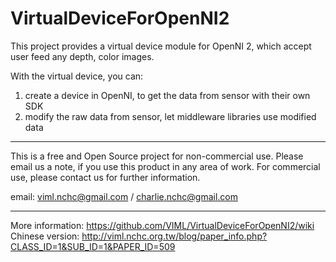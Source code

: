 VirtualDeviceForOpenNI2
=======================

This project provides a virtual device module for OpenNI 2, which accept user feed any depth, color images.

With the virtual device, you can:

1. create a device in OpenNI, to get the data from sensor with their own SDK
2. modify the raw data from sensor, let middleware libraries use modified data

---

This is a free and Open Source project for non-commercial use.
Please email us a note, if you use this product in any area of work. 
For commercial use, please contact us for further information.

email: viml.nchc@gmail.com / charlie.nchc@gmail.com

---

More information: https://github.com/VIML/VirtualDeviceForOpenNI2/wiki
Chinese version: http://viml.nchc.org.tw/blog/paper_info.php?CLASS_ID=1&SUB_ID=1&PAPER_ID=509
